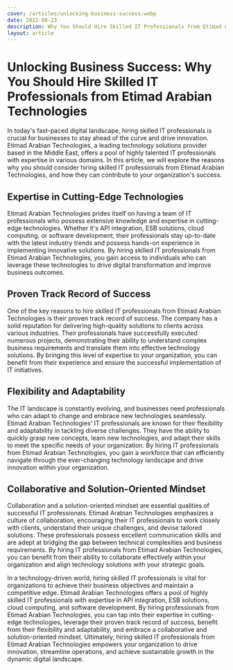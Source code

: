 ```yaml
---
cover: /articles/unlocking-business-success.webp
date: 2022-08-23
description: Why You Should Hire Skilled IT Professionals from Etimad Arabian Technologies.
layout: article
---
```


# Unlocking Business Success: Why You Should Hire Skilled IT Professionals from Etimad Arabian Technologies

In today's fast-paced digital landscape, hiring skilled IT professionals is crucial for businesses to stay ahead of the curve and drive innovation. Etimad Arabian Technologies, a leading technology solutions provider based in the Middle East, offers a pool of highly talented IT professionals with expertise in various domains. In this article, we will explore the reasons why you should consider hiring skilled IT professionals from Etimad Arabian Technologies, and how they can contribute to your organization's success.

## Expertise in Cutting-Edge Technologies

Etimad Arabian Technologies prides itself on having a team of IT professionals who possess extensive knowledge and expertise in cutting-edge technologies. Whether it's API integration, ESB solutions, cloud computing, or software development, their professionals stay up-to-date with the latest industry trends and possess hands-on experience in implementing innovative solutions. By hiring skilled IT professionals from Etimad Arabian Technologies, you gain access to individuals who can leverage these technologies to drive digital transformation and improve business outcomes.

## Proven Track Record of Success

One of the key reasons to hire skilled IT professionals from Etimad Arabian Technologies is their proven track record of success. The company has a solid reputation for delivering high-quality solutions to clients across various industries. Their professionals have successfully executed numerous projects, demonstrating their ability to understand complex business requirements and translate them into effective technology solutions. By bringing this level of expertise to your organization, you can benefit from their experience and ensure the successful implementation of IT initiatives.

## Flexibility and Adaptability

The IT landscape is constantly evolving, and businesses need professionals who can adapt to change and embrace new technologies seamlessly. Etimad Arabian Technologies' IT professionals are known for their flexibility and adaptability in tackling diverse challenges. They have the ability to quickly grasp new concepts, learn new technologies, and adapt their skills to meet the specific needs of your organization. By hiring IT professionals from Etimad Arabian Technologies, you gain a workforce that can efficiently navigate through the ever-changing technology landscape and drive innovation within your organization.

## Collaborative and Solution-Oriented Mindset

Collaboration and a solution-oriented mindset are essential qualities of successful IT professionals. Etimad Arabian Technologies emphasizes a culture of collaboration, encouraging their IT professionals to work closely with clients, understand their unique challenges, and devise tailored solutions. These professionals possess excellent communication skills and are adept at bridging the gap between technical complexities and business requirements. By hiring IT professionals from Etimad Arabian Technologies, you can benefit from their ability to collaborate effectively within your organization and align technology solutions with your strategic goals.

In a technology-driven world, hiring skilled IT professionals is vital for organizations to achieve their business objectives and maintain a competitive edge. Etimad Arabian Technologies offers a pool of highly skilled IT professionals with expertise in API integration, ESB solutions, cloud computing, and software development. By hiring professionals from Etimad Arabian Technologies, you can tap into their expertise in cutting-edge technologies, leverage their proven track record of success, benefit from their flexibility and adaptability, and embrace a collaborative and solution-oriented mindset. Ultimately, hiring skilled IT professionals from Etimad Arabian Technologies empowers your organization to drive innovation, streamline operations, and achieve sustainable growth in the dynamic digital landscape.


